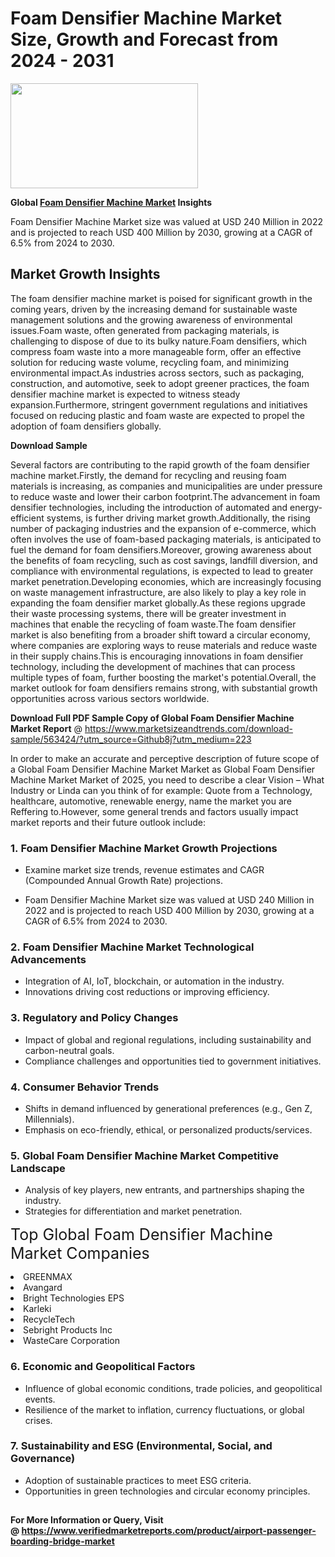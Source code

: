 <H1>Foam Densifier Machine Market Size, Growth and Forecast from 2024 - 2031</H1><img class="aligncenter size-medium wp-image-584254" src="https://thirdeyenews.in/wp-content/uploads/2024/09/Global-Market-Research-300x168.jpeg" alt="" width="300" height="168" /><p><strong>Global&nbsp;<a href="https://www.marketsizeandtrends.com/download-sample/563424/?utm_source=Github8j?utm_medium=223">Foam Densifier Machine Market</a> Insights</strong></p><p>Foam Densifier Machine Market size was valued at USD 240 Million in 2022 and is projected to reach USD 400 Million by 2030, growing at a CAGR of 6.5% from 2024 to 2030.</p><p><h2>Market Growth Insights</h2> <p>The foam densifier machine market is poised for significant growth in the coming years, driven by the increasing demand for sustainable waste management solutions and the growing awareness of environmental issues.Foam waste, often generated from packaging materials, is challenging to dispose of due to its bulky nature.Foam densifiers, which compress foam waste into a more manageable form, offer an effective solution for reducing waste volume, recycling foam, and minimizing environmental impact.As industries across sectors, such as packaging, construction, and automotive, seek to adopt greener practices, the foam densifier machine market is expected to witness steady expansion.Furthermore, stringent government regulations and initiatives focused on reducing plastic and foam waste are expected to propel the adoption of foam densifiers globally.</p> <p><strong>Download Sample</strong></p> <p>Several factors are contributing to the rapid growth of the foam densifier machine market.Firstly, the demand for recycling and reusing foam materials is increasing, as companies and municipalities are under pressure to reduce waste and lower their carbon footprint.The advancement in foam densifier technologies, including the introduction of automated and energy-efficient systems, is further driving market growth.Additionally, the rising number of packaging industries and the expansion of e-commerce, which often involves the use of foam-based packaging materials, is anticipated to fuel the demand for foam densifiers.Moreover, growing awareness about the benefits of foam recycling, such as cost savings, landfill diversion, and compliance with environmental regulations, is expected to lead to greater market penetration.Developing economies, which are increasingly focusing on waste management infrastructure, are also likely to play a key role in expanding the foam densifier market globally.As these regions upgrade their waste processing systems, there will be greater investment in machines that enable the recycling of foam waste.The foam densifier market is also benefiting from a broader shift toward a circular economy, where companies are exploring ways to reuse materials and reduce waste in their supply chains.This is encouraging innovations in foam densifier technology, including the development of machines that can process multiple types of foam, further boosting the market's potential.Overall, the market outlook for foam densifiers remains strong, with substantial growth opportunities across various sectors worldwide.</p> <p><span class=""><strong>Download Full PDF Sample Copy of Global Foam Densifier Machine Market Report</strong> @ <a href="https://www.marketsizeandtrends.com/download-sample/563424/?utm_source=Github8j?utm_medium=223" target="_blank">https://www.marketsizeandtrends.com/download-sample/563424/?utm_source=Github8j?utm_medium=223</a></span></p><p>In order to make an accurate and perceptive description of future scope of a Global&nbsp;Foam Densifier Machine Market Market as Global&nbsp;Foam Densifier Machine Market Market of 2025, you need to describe a clear Vision &ndash; What Industry or Linda can you think of for example: Quote from a Technology, healthcare, automotive, renewable energy, name the market you are Reffering to.However, some general trends and factors usually impact market reports and their future outlook include:</p><h3>1.&nbsp;<strong>Foam Densifier Machine Market Growth Projections</strong></h3><ul><li>Examine market size trends, revenue estimates and CAGR (Compounded Annual Growth Rate) projections.</li><li><p>Foam Densifier Machine Market size was valued at USD 240 Million in 2022 and is projected to reach USD 400 Million by 2030, growing at a CAGR of 6.5% from 2024 to 2030.</p></li></ul><h3>2.&nbsp;<strong>Foam Densifier Machine Market Technological Advancements</strong></h3><ul><li>Integration of AI, IoT, blockchain, or automation in the industry.</li><li>Innovations driving cost reductions or improving efficiency.</li></ul><h3>3.&nbsp;<strong>Regulatory and Policy Changes</strong></h3><ul><li>Impact of global and regional regulations, including sustainability and carbon-neutral goals.</li><li>Compliance challenges and opportunities tied to government initiatives.</li></ul><h3>4.&nbsp;<strong>Consumer Behavior Trends</strong></h3><ul><li>Shifts in demand influenced by generational preferences (e.g., Gen Z, Millennials).</li><li>Emphasis on eco-friendly, ethical, or personalized products/services.</li></ul><h3>5.&nbsp;<strong>Global Foam Densifier Machine Market Competitive Landscape</strong></h3><ul><li>Analysis of key players, new entrants, and partnerships shaping the industry.</li><li>Strategies for differentiation and market penetration.</li></ul><p data-pm-slice="1 1 []"><span style="color: inherit; font-family: inherit; font-size: 25px;">Top Global Foam Densifier Machine Market Companies</span></p><div class="" data-test-id=""><p><li>GREENMAX</li><li> Avangard</li><li> Bright Technologies EPS</li><li> Karleki</li><li> RecycleTech</li><li> Sebright Products Inc</li><li> WasteCare Corporation</li></p></div><h3>6.&nbsp;<strong>Economic and Geopolitical Factors</strong></h3><ul><li>Influence of global economic conditions, trade policies, and geopolitical events.</li><li>Resilience of the market to inflation, currency fluctuations, or global crises.</li></ul><h3>7.&nbsp;<strong>Sustainability and ESG (Environmental, Social, and Governance)</strong></h3><ul><li>Adoption of sustainable practices to meet ESG criteria.</li><li>Opportunities in green technologies and circular economy principles.</li></ul><h2><strong style="font-size: 14px;">For More Information or Query, Visit @&nbsp;</strong><a style="background-color: #ffffff; font-size: 14px;" href="https://www.marketsizeandtrends.com/report/foam-densifier-machine-market/" target="_blank">https://www.verifiedmarketreports.com/product/airport-passenger-boarding-bridge-market</a></h2>